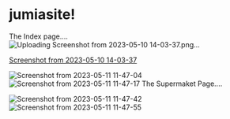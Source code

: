 # jumiasite!
The Index page....![Uploading Screenshot from 2023-05-10 14-03-37.png…]()

[Screenshot from 2023-05-10 14-03-37](https://github.com/UmmuHasnaa/jumiasite/assets/105558888/b5f8e4a0-3768-4ac4-bacf-3216515f1f32)


![Screenshot from 2023-05-11 11-47-04](https://github.com/UmmuHasnaa/jumiasite/assets/105558888/56b5880b-4106-4450-842c-1a781a86ed95)
![Screenshot from 2023-05-11 11-47-17](https://github.com/UmmuHasnaa/jumiasite/assets/105558888/6bb8f475-f0ca-4828-936f-2b5b87988a85)
The Supermaket Page....

![Screenshot from 2023-05-11 11-47-42](https://github.com/UmmuHasnaa/jumiasite/assets/105558888/1feed8b3-28f2-4c7b-b983-171a61ebfc62)
![Screenshot from 2023-05-11 11-47-55](https://github.com/UmmuHasnaa/jumiasite/assets/105558888/5c3a4b73-67e2-4998-b858-4dfdc31dc0d7)
